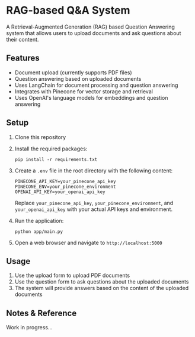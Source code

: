 # RAG-based Q&A System

A Retrieval-Augmented Generation (RAG) based Question Answering system that allows users to upload documents and ask questions about their content.

## Features

- Document upload (currently supports PDF files)
- Question answering based on uploaded documents
- Uses LangChain for document processing and question answering
- Integrates with Pinecone for vector storage and retrieval
- Uses OpenAI's language models for embeddings and question answering

## Setup

1. Clone this repository
2. Install the required packages:
   ```
   pip install -r requirements.txt
   ```
3. Create a `.env` file in the root directory with the following content:
   ```
   PINECONE_API_KEY=your_pinecone_api_key
   PINECONE_ENV=your_pinecone_environment
   OPENAI_API_KEY=your_openai_api_key
   ```
   Replace `your_pinecone_api_key`, `your_pinecone_environment`, and `your_openai_api_key` with your actual API keys and environment.

4. Run the application:
   ```
   python app/main.py
   ```

5. Open a web browser and navigate to `http://localhost:5000`

## Usage

1. Use the upload form to upload PDF documents
2. Use the question form to ask questions about the uploaded documents
3. The system will provide answers based on the content of the uploaded documents

## Notes & Reference 

Work in progress...
